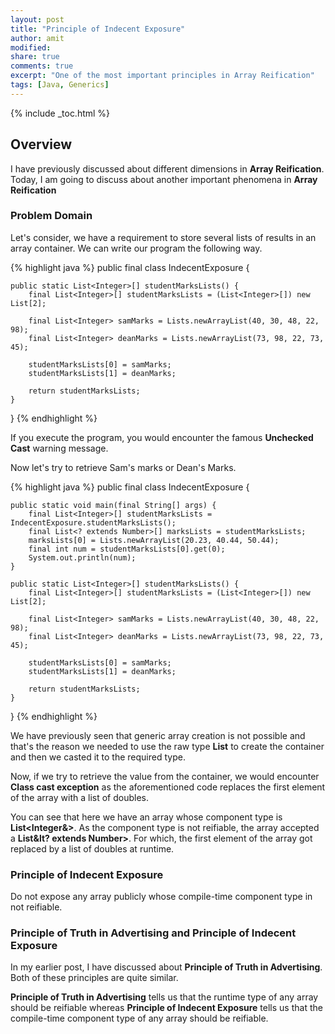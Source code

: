 ```yaml
---
layout: post
title: "Principle of Indecent Exposure"
author: amit
modified:
share: true
comments: true
excerpt: "One of the most important principles in Array Reification"
tags: [Java, Generics]
---
```


{% include _toc.html %}

## Overview

I have previously discussed about different dimensions in **Array Reification**. Today, I am going to discuss about another important phenomena in **Array Reification**

### Problem Domain

Let's consider, we have a requirement to store several lists of results in an array container. We can write our program the following way.

{% highlight java %}
public final class IndecentExposure {

	public static List<Integer>[] studentMarksLists() {
		final List<Integer>[] studentMarksLists = (List<Integer>[]) new List[2];

		final List<Integer> samMarks = Lists.newArrayList(40, 30, 48, 22, 98);
		final List<Integer> deanMarks = Lists.newArrayList(73, 98, 22, 73, 45);

		studentMarksLists[0] = samMarks;
		studentMarksLists[1] = deanMarks;

		return studentMarksLists;
	}

}
{% endhighlight %}

If you execute the program, you would encounter the famous **Unchecked Cast** warning message.

Now let's try to retrieve Sam's marks or Dean's Marks.

{% highlight java %}
public final class IndecentExposure {

	public static void main(final String[] args) {
		final List<Integer>[] studentMarksLists = IndecentExposure.studentMarksLists();
		final List<? extends Number>[] marksLists = studentMarksLists;
		marksLists[0] = Lists.newArrayList(20.23, 40.44, 50.44);
		final int num = studentMarksLists[0].get(0);
		System.out.println(num);
	}

	public static List<Integer>[] studentMarksLists() {
		final List<Integer>[] studentMarksLists = (List<Integer>[]) new List[2];

		final List<Integer> samMarks = Lists.newArrayList(40, 30, 48, 22, 98);
		final List<Integer> deanMarks = Lists.newArrayList(73, 98, 22, 73, 45);

		studentMarksLists[0] = samMarks;
		studentMarksLists[1] = deanMarks;

		return studentMarksLists;
	}

}
{% endhighlight %}

We have previously seen that generic array creation is not possible and that's the reason we needed to use the raw type **List** to create the container and then we casted it to the required type.

Now, if we try to retrieve the value from the container, we would encounter **Class cast exception** as the aforementioned code replaces the first element of the array with a list of doubles.

You can see that here we have an array whose component type is **List&lt;Integer&&gt;**. As the component type is not reifiable, the array accepted a **List&lt? extends Number&gt;**. For which, the first element of the array got replaced by a list of doubles at runtime.

### Principle of Indecent Exposure

Do not expose any array publicly whose compile-time component type in not reifiable.

### Principle of Truth in Advertising and Principle of Indecent Exposure

In my earlier post, I have discussed about **Principle of Truth in Advertising**. Both of these principles are quite similar.

**Principle of Truth in Advertising** tells us that the runtime type of any array should be reifiable
whereas **Principle of Indecent Exposure** tells us that the compile-time component type of any array should be reifiable.
